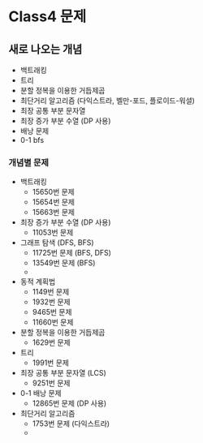 # Class4 문제

## 새로 나오는 개념
- 백트래킹
- 트리
- 분할 정복을 이용한 거듭제곱
- 최단거리 알고리즘 (다익스트라, 벨만-포드, 플로이드-워셜)
- 최장 공통 부분 문자열
- 최장 증가 부분 수열 (DP 사용)
- 배낭 문제
- 0-1 bfs

### 개념별 문제
- 백트래킹
  - 15650번 문제
  - 15654번 문제
  - 15663번 문제
- 최장 증가 부분 수열 (DP 사용)
  - 11053번 문제
- 그래프 탐색 (DFS, BFS)
  - 11725번 문제 (BFS, DFS)
  - 13549번 문제 (BFS)
  - 
- 동적 계획법
  - 1149번 문제
  - 1932번 문제
  - 9465번 문제
  - 11660번 문제
- 분할 정복을 이용한 거듭제곱
  - 1629번 문제
- 트리
  - 1991번 문제
- 최장 공통 부분 문자열 (LCS)
  - 9251번 문제
- 0-1 배낭 문제
  - 12865번 문제 (DP 사용)
- 최단거리 알고리즘
  - 1753번 문제 (다익스트라)
  - 